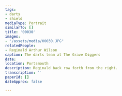 ```yaml
---
tags:
- darts
- shield
mediaType: Portrait
similarTo: []
title: '00030'
images:
- "/assets/media/00030.JPG"
relatedPeople:
- Reginald Arthur Wilson
caption: The darts team at The Grave Diggers
date: 
location: Portsmouth
description: Reginald back row forth from the right.
transcription: ''
paperId: []
dateApprox: false

---
```

